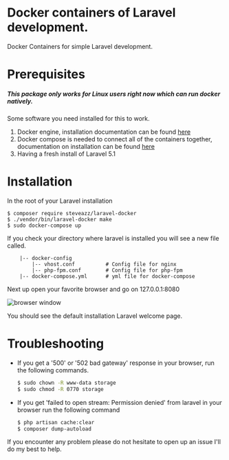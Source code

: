 # Docker containers of Laravel development.

Docker Containers for simple Laravel development.

# Prerequisites
##### This package only works for Linux users right now which can run docker natively. 
Some software you need installed for this to work.

1. Docker engine, installation documentation can be found [here](https://docs.docker.com/installation/)
2. Docker compose is needed to connect all of the containers together, documentation on installation can be found [here](https://docs.docker.com/compose/install/)
3. Having a fresh install of Laravel 5.1 

# Installation

In the root of your Laravel installation
```
$ composer require steveazz/laravel-docker
$ ./vendor/bin/laravel-docker make
$ sudo docker-compose up
```
If you check your directory where laravel is installed you will see a new file called.
```
    |-- docker-config
        |-- vhost.conf          # Config file for nginx
        |-- php-fpm.conf        # Config file for php-fpm
    |-- docker-compose.yml      # yml file for docker-compose
```

Next up open your favorite browser and go on 127.0.0.1:8080

![browser window](http://i.imgur.com/18LZ3yW.png)

You should see the default installation Laravel welcome page.

# Troubleshooting
 * If you get a '500' or '502 bad gateway' response in your browser, run the following commands.

    ```bash
    $ sudo chown -R www-data storage
    $ sudo chmod -R 0770 storage
    ``` 

* If you get 'failed to open stream: Permission denied' from laravel in your browser run the following command 

    ```bash
    $ php artisan cache:clear 
    $ composer dump-autoload
    ```

If you encounter any problem please do not hesitate to open up an issue I'll do my best to help.
